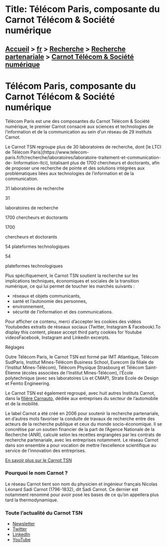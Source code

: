 # Title: Télécom Paris, composante du Carnot Télécom & Société numérique

## [Accueil](https://www.telecom-paris.fr "https://www.telecom-paris.fr") > [fr](https://www.telecom-paris.fr/fr "fr") > [Recherche](https://www.telecom-paris.fr/fr/recherche "Recherche") > [Recherche partenariale](https://www.telecom-paris.fr/fr/recherche/partenariale "Recherche partenariale") > [Carnot Télécom & Société numérique](https://www.telecom-paris.fr/fr/recherche/partenariale/carnot-telecom-societe-numerique)

[](https://www.telecom-paris.fr/fr/accueil)

# Télécom Paris, composante du Carnot Télécom & Société numérique

Télécom Paris est une des composantes du Carnot Télécom & Société numérique,
le premier Carnot consacré aux sciences et technologies de l’information et de
la communication au sein d’un réseau de 29 instituts Carnot.

Le Carnot TSN regroupe plus de 30 laboratoires de recherche, dont [le LTCI de
Télécom Paris](https://www.telecom-
paris.fr/fr/recherche/laboratoires/laboratoire-traitement-et-communication-de-
linformation-ltci), totalisant plus de 1700 chercheurs et doctorants, afin de
proposer une recherche de pointe et des solutions intégrées aux problématiques
liées aux technologies de l’information et de la communication.

31 laboratoires de recherche

31

laboratoires de recherche

1700 chercheurs et doctorants

1700

chercheurs et doctorants

54 plateformes technologiques

54

plateformes technologiques

Plus spécifiquement, le Carnot TSN soutient la recherche sur les implications
techniques, économiques et sociales de la transition numérique, ce qui lui
permet de toucher les marchés suivants :

  * réseaux et objets communicants,
  * santé et l’autonomie des personnes,
  * environnement,
  * sécurité de l’information et des communications.

Pour afficher ce contenu, merci d’accepter les cookies des vidéos Youtubedes
extraits de réseaux sociaux (Twitter, Instagram & Facebook).To display this
content, please accept third party cookies for Youtube videosFacebook,
Instagram and Linkedin excerpts.

Réglages

Outre Télécom Paris, le Carnot TSN est formé par IMT Atlantique, Télécom
SudParis, Institut Mines-Télécom Business School, Eurecom (la filiale de
l’Institut Mines-Télécom), Télécom Physique Strasbourg et Télécom Saint-
Étienne (écoles associées de l’Institut Mines-Télécom), l’École polytechnique
(avec ses laboratoires Lix et CMAP), Strate Ecole de Design et Femto
Engineering.

Le Carnot TSN est également regroupé, avec huit autres Instituts Carnot, dans
la [filière Carnauto](https://www.carnauto.fr), dédiée aux entreprises du
secteur de l’automobile et de la mobilité.

Le label Carnot a été créé en 2006 pour soutenir la recherche partenariale, en
d’autres mots favoriser la conduite de travaux de recherche entre des acteurs
de la recherche publique et ceux du monde socio-économique. Il se concrétise
par un soutien financier de la part de l’Agence Nationale de la Recherche
(ANR), calculé selon les recettes engrangées par les contrats de recherche
partenariale, avec les entreprises notamment. Le réseau Carnot dans son
ensemble a pour vocation de mettre l’excellence scientifique au service de
l’innovation des entreprises.

[En savoir plus sur le Carnot TSN](https://www.carnot-tsn.fr "En savoir plus
sur le Carnot TSN")

### Pourquoi le nom Carnot ?

Le réseau Carnot tient son nom du physicien et ingénieur français Nicolas
Léonard Sadi Carnot (1796-1832), dit Sadi Carnot. Ce dernier est notamment
renommé pour avoir posé les bases de ce qu’on appellera plus tard la
thermodynamique.

### Toute l’actualité du Carnot TSN

  * [Newsletter](https://www.carnot-tsn.fr/newsletter)
  * [Twitter](https://twitter.com/carnot_tsn)
  * [LinkedIn](https://www.linkedin.com/company/carnot-tsn)
  * [YouTube](https://www.youtube.com/channel/UCPjPX7HRe9dBPJEjp-tTY1g)


